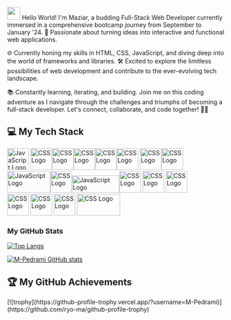 <img src="https://raw.githubusercontent.com/MartinHeinz/MartinHeinz/master/wave.gif" width="30px"> Hello World! I'm Maziar, a budding Full-Stack Web Developer currently immersed in a comprehensive bootcamp journey from September to January '24. 🚀 Passionate about turning ideas into interactive and functional web applications.

🌐 Currently honing my skills in HTML, CSS, JavaScript, and diving deep into the world of frameworks and libraries. 🛠️ Excited to explore the limitless possibilities of web development and contribute to the ever-evolving tech landscape.

📚 Constantly learning, iterating, and building. Join me on this coding adventure as I navigate through the challenges and triumphs of becoming a full-stack developer. Let's connect, collaborate, and code together! 💬✨

<h2>💻 My Tech Stack</h2>

<img src="https://cdn.worldvectorlogo.com/logos/javascript-1.svg" alt="JavaScript Logo" width="50" height="50"/> <img src="https://cdn.worldvectorlogo.com/logos/css-3.svg" alt="CSS Logo" width="50" height="50"/><img src="https://cdn.worldvectorlogo.com/logos/html-1.svg" alt="CSS Logo" width="50" height="50"/><img src="https://cdn.worldvectorlogo.com/logos/react-2.svg" alt="CSS Logo" width="50" height="50"/><img src="https://cdn.worldvectorlogo.com/logos/bootstrap-5-1.svg" alt="CSS Logo" width="50" height="50"/><img src="https://cdn.worldvectorlogo.com/logos/github-icon-2.svg" alt="CSS Logo" width="50" height="50"/> <img src="https://cdn.worldvectorlogo.com/logos/git-icon.svg" alt="CSS Logo" width="50" height="50"/><img src="https://cdn.worldvectorlogo.com/logos/visual-studio-code-1.svg" alt="CSS Logo" width="50" height="50"/> <br/>
<img src="https://cdn.worldvectorlogo.com/logos/rapid-api.svg" alt="JavaScript Logo" width="100" height="50"/><img src="https://cdn.worldvectorlogo.com/logos/python-5.svg" alt="CSS Logo" width="50" height="50"/><img src="https://cdn.worldvectorlogo.com/logos/nodejs-1.svg" alt="JavaScript Logo" width="110" height="40"/><img src="https://cdn.worldvectorlogo.com/logos/mongodb-icon-1.svg" alt="CSS Logo" width="50" height="50"/> <img src="https://cdn.worldvectorlogo.com/logos/photoshop-cc-7.svg" alt="CSS Logo" width="50" height="50"/> <img src="https://cdn.worldvectorlogo.com/logos/postman.svg" alt="CSS Logo" width="50" height="50"/> <br> <img src="https://cdn.worldvectorlogo.com/logos/npm.svg" alt="CSS Logo" width="50" height="50"/> <img src="https://cdn.worldvectorlogo.com/logos/strapi-2.svg" alt="CSS Logo" width="50" height="50"/> <img src="https://cdn.worldvectorlogo.com/logos/premiere-cc.svg" alt="CSS Logo" width="50" height="50"/> <img src="https://cdn.worldvectorlogo.com/logos/trello-logo.svg" alt="CSS Logo" width="100" height="50"/> 

<h3>My GitHub Stats</h3>

[![Top Langs](https://github-readme-stats.vercel.app/api/top-langs/?username=M-Pedrami&theme=radical)](https://github.com/anuraghazra/github-readme-stats)

[![M-Pedrami GitHub stats](https://github-readme-stats.vercel.app/api?username=M-Pedrami&theme=radical)](https://github.com/anuraghazra/github-readme-stats)

<h2>🏆 My GitHub Achievements</h2>
[![trophy](https://github-profile-trophy.vercel.app/?username=M-Pedrami)](https://github.com/ryo-ma/github-profile-trophy)
<!---
M-Pedrami/M-Pedrami is a ✨ special ✨ repository because its `README.md` (this file) appears on your GitHub profile.
You can click the Preview link to take a look at your changes.
--->
